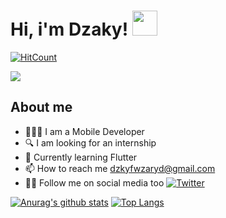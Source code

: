 # Hi, i'm Dzaky! <img src="https://github.com/DzakyFawwaz/dzaky-me/blob/main/wave.gif" width="40" height="40"/>


[![HitCount](http://hits.dwyl.com/DzakyFawwaz/https://githubcom/DzakyFawwaz/dzaky-megit.svg)](http://hits.dwyl.com/DzakyFawwaz/https://githubcom/DzakyFawwaz/dzaky-megit)

![](https://github.com/DzakyFawwaz/dzaky-me/blob/main/banner.png)

## About me

- 👨🏻‍💻  I am a Mobile Developer
- 🔍  I am looking for an internship
- 🌱 Currently learning Flutter
- 📫 How to reach me [dzkyfwzaryd@gmail.com](https://mail.google.com/mail/u/0/#inboxcompose=CllgCJZWxvLwpwvVNBkQwDhQzfKLrqxjzpWtJLxztgHpVvvntnBwxbNWcNglKLjQCwLtkXHzknV "Email Dzaky")
- 👐🏻 Follow me on social media too [![Twitter](https://img.shields.io/twitter/url/https/twitter.com/jakifwz.svg?style=social&label=Follow%20%40jakifwz)](https://twitter.com/jakifwz)


[![Anurag's github stats](https://github-readme-stats.vercel.app/api?username=Dzaky&theme=default)](https://github.com/DzakyFawwaz/github-readme-stats) [![Top Langs](https://github-readme-stats.vercel.app/api/top-langs/?username=DzakyFawwaz&layout=compact)](https://github.com/DzakyFawwaz/github-readme-stats)


